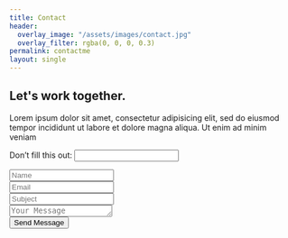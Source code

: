```yaml
---
title: Contact
header:
  overlay_image: "/assets/images/contact.jpg"
  overlay_filter: rgba(0, 0, 0, 0.3)
permalink: contactme
layout: single
---
```


<section class="col-md-12 padding-leftright-null">
    <div class="col-md-12 padding-leftright-null">
        <div class="text padding-topbottom-null">
            <h2 class="heading center margin-bottom-null">Let's work together<span class="color">.</span></h2>
        </div>
    </div>
    <div class="col-md-12 wrap-text">
        <div class="row">
            <div class="col-sm-4 padding-leftright-null">
                <div class="text small">
                    <p class="small margin-bottom">Lorem ipsum dolor sit amet, consectetur adipisicing elit, sed do eiusmod tempor incididunt ut labore et dolore magna aliqua. Ut enim ad minim veniam</p>        
                </div>
            </div>
            <div class="col-sm-8 padding-leftright-null">
                <form id='contact-form' class='padding-md padding-md-topbottom-null' method='post'><input type='hidden' name='form-name' value='contact-form' />
                    <p class="hidden">
                        <label>Don’t fill this out: <input name="bot-field" /></label>
                    </p>
                    <div class="row no-margin">
                        <div class="col-md-6 ">
                            <div class="text small padding-topbottom-null">
                                <input class="form-field" name="name" id="name" type="text" placeholder="Name" />
                            </div>
                        </div>
                        <div class="col-md-6 ">
                            <div class="text small padding-topbottom-null">
                                <input class="form-field" name="mail" id="mail" type="text" placeholder="Email" />
                            </div>
                        </div>
                    </div>
                    <div class="row no-margin">
                        <div class="col-md-6 ">
                            <div class="text small padding-topbottom-null">
                                <input class="form-field" name="subjectForm" id="subjectForm" type="text" placeholder="Subject" />
                            </div>
                        </div>
                        <div class="col-md-6 ">
                            <div class="text small padding-topbottom-null">
                                <textarea class="form-field" name="messageForm" id="messageForm" rows="1" placeholder="Your Message"></textarea>
                            </div>
                        </div>
                        <div class="col-md-6 padding-leftright-null">
                            <div class="text small padding-topbottom-null">
                                <div class="submit-area padding-onlytop-sm">
                                    <input type="submit" id="submit-contact" class="btn-alt active shadow" value="Send Message" />
                                </div>
                            </div>
                        </div>
                    </div>
                </form>
            </div>
        </div>
    </div>
</section>
